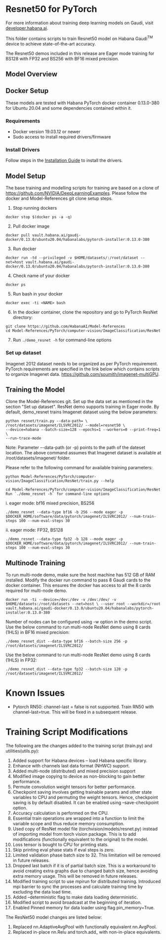 # Resnet50 for PyTorch

For more information about training deep learning models on Gaudi, visit [developer.habana.ai](https://developer.habana.ai/resources/).

This folder contains scripts to train Resnet50 model on Habana Gaudi<sup>TM</sup> device to achieve state-of-the-art accuracy.

The Resnet50 demos included in this release are Eager mode training for BS128 with FP32 and BS256 with BF16 mixed precision.

## Model Overview

## Docker Setup
These models are tested with Habana PyTorch docker container 0.13.0-380 for Ubuntu 20.04 and some dependencies contained within it.

### Requirements
* Docker version 19.03.12 or newer
* Sudo access to install required drivers/firmware

### Install Drivers
Follow steps in the [Installation Guide](https://docs.habana.ai/en/latest/Installation_Guide/GAUDI_Installation_Guide.html) to install the drivers.

## Model Setup
The base training and modelling scripts for training are based on a clone of
https://github.com/NVIDIA/DeepLearningExamples.
Please follow the docker and Model-References git clone setup steps.

1. Stop running dockers
```
docker stop $(docker ps -a -q)
```

2. Pull docker image
```
docker pull vault.habana.ai/gaudi-docker/0.13.0/ubuntu20.04/habanalabs/pytorch-installer:0.13.0-380
```

3. Run docker
```
docker run -td --privileged -v $HOME/datasets/:/root/dataset --net=host vault.habana.ai/gaudi-docker/0.13.0/ubuntu20.04/habanalabs/pytorch-installer:0.13.0-380
```

4. Check name of your docker
 ```
docker ps
 ```

5. Run bash in your docker
 ```
docker exec -ti <NAME> bash
 ```
6. In the docker container, clone the repository and go to PyTorch ResNet directory:
 ```
git clone https://github.com/HabanaAI/Model-References
cd Model-References/PyTorch/computer-vision/ImageClassification/ResNet
 ```
7. Run `./demo_resnet -h` for command-line options

### Set up dataset
Imagenet 2012 dataset needs to be organized as per PyTorch requirement. PyTorch requirements are specified in the link below which contains scripts to organize Imagenet data. https://github.com/soumith/imagenet-multiGPU.


## Training the Model
Clone the Model-References git.
Set up the data set as mentioned in the section "Set up dataset".
ResNet demo supports training in Eager mode. By default, demo_resnet trains Imagenet dataset using the below parameters:
```
python resnet/train.py --data-path= \
/root/datasets/imagenet/ILSVRC2012/ --model=resnet50 \
--device=habana --batch-size=128 --epochs=1 --workers=0 --print-freq=1 \
--run-trace-mode
```
Note: Parameter –-data-path (or -p) points to the path of the dateset location. The above command assumes that Imagenet dataset is available at /root/datasets/imagenet/ folder.

Please refer to the following command for available training parameters:
```
python Model-References/PyTorch/computer-vision/ImageClassification/ResNet/train.py --help
```
```
cd Model-References/PyTorch/computer-vision/ImageClassification/ResNet
Run `./demo_resnet -h` for command-line options
```
i. eager mode: bf16 mixed precision, BS256
```
./demo_resnet --data-type bf16 -b 256 --mode eager -p $DOCKER_HOME/software/data/pytorch/imagenet/ILSVRC2012/ --num-train-steps 100 --num-eval-steps 30
```
ii. eager mode: FP32, BS128
```
./demo_resnet --data-type fp32 -b 128 --mode eager -p $DOCKER_HOME/software/data/pytorch/imagenet/ILSVRC2012/ --num-train-steps 100 --num-eval-steps 30
```

## Multinode Training
To run multi-node demo, make sure the host machine has 512 GB of RAM installed. Modify the docker run command to pass 8 Gaudi cards to the docker container. This ensures the docker has access to all the 8 cards required for multi-node demo.
```
docker run -ti --device=/dev:/dev -v /dev:/dev/ -v $HOME/datasets:/root/datasets --net=host \ --user root --workdir=/root vault.habana.ai/gaudi-docker/0.13.0/ubuntu20.04/habanalabs/pytorch-installer:0.13.0-380
```
Number of nodes can be configured using -w option in the demo script.
Use the below command to run multi-node ResNet demo using 8 cards (1HLS) in BF16 mixed precision:
```
./demo_resnet_dist --data-type bf16 --batch-size 256 -p /root/datasets/imagenet/ILSVRC2012/
```
Use the below command to run multi-node ResNet demo using 8 cards (1HLS) in FP32:
```
./demo_resnet_dist --data-type fp32 --batch-size 128 -p /root/datasets/imagenet/ILSVRC2012/
```

# Known Issues
- Pytorch RN50: channel-last = false is not supported. Train RN50 with channel-last=true. This will be fixed in a subsequent release.

# Training Script Modifications

The following are the changes added to the training script (train.py) and utilities(utils.py):
1. Added support for Habana devices – load Habana specific library.
2. Enhance with channels last data format (NHWC) support.
3. Added multi-node (distributed) and mixed precision support
4. Modified image copying to device as non-blocking to gain better performance.
5. Permute convolution weight tensors for better performance.
6. Checkpoint saving involves getting trainable params and other state variables to CPU and permuting the weight tensors. Hence, checkpoint saving is by default disabled. It can be enabled using –save-checkpoint option.
7. Accuracy calculation is performed on the CPU.
8. Essential train operations are wrapped into a function to limit the variable scope and thus reduce memory consumption.
9. Used copy of ResNet model file (torchvision/models/resnet.py) instead of importing model from torch vision package. This is to add modifications (functionally equivalent to the original) to the model.
10. Loss tensor is bought to CPU for printing stats.
11. Skip printing eval phase stats if eval steps is zero.
12. Limited validation phase batch size to 32. This limitation will be removed in future releases.
13. Dropped last batch if it is of partial batch size. This is a workaround to avoid creating extra graphs due to changed batch size, hence avoiding extra memory usage. This will be removed in future releases.
14. Modified training script to use mpirun for distributed training. Introduced mpi barrier to sync the processes and calculate training time by excluding the data load time.
15. Added –deterministic flag to make data loading deterministic.
16. Modified script to avoid broadcast at the beginning of iteration.
17. Enabled Pinned memory for data loader using flag pin_memory=True.

The ResNet50 model changes are listed below:
1. Replaced nn.AdaptiveAvgPool with functionally equivalent nn.AvgPool.
2. Replaced in-place nn.Relu and torch.add_ with non-in-place equivalents.